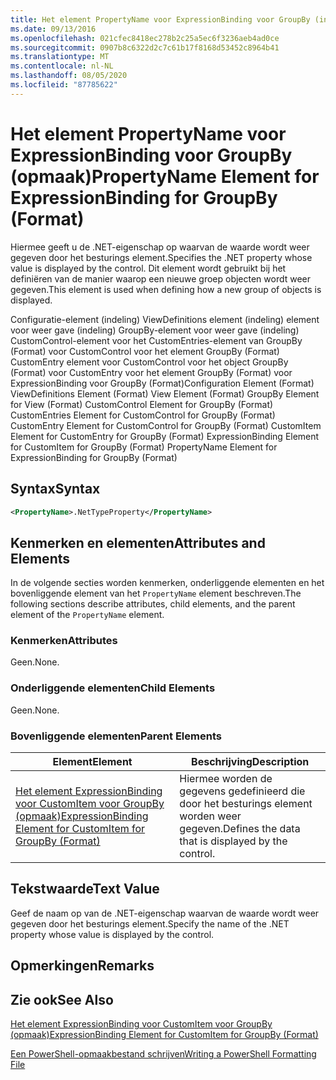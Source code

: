 ```yaml
---
title: Het element PropertyName voor ExpressionBinding voor GroupBy (indeling) | Microsoft Docs
ms.date: 09/13/2016
ms.openlocfilehash: 021cfec8418ec278b2c25a5ec6f3236aeb4ad0ce
ms.sourcegitcommit: 0907b8c6322d2c7c61b17f8168d53452c8964b41
ms.translationtype: MT
ms.contentlocale: nl-NL
ms.lasthandoff: 08/05/2020
ms.locfileid: "87785622"
---
```

# <a name="propertyname-element-for-expressionbinding-for-groupby-format"></a><span data-ttu-id="79e1d-102">Het element PropertyName voor ExpressionBinding voor GroupBy (opmaak)</span><span class="sxs-lookup"><span data-stu-id="79e1d-102">PropertyName Element for ExpressionBinding for GroupBy (Format)</span></span>

<span data-ttu-id="79e1d-103">Hiermee geeft u de .NET-eigenschap op waarvan de waarde wordt weer gegeven door het besturings element.</span><span class="sxs-lookup"><span data-stu-id="79e1d-103">Specifies the .NET property whose value is displayed by the control.</span></span> <span data-ttu-id="79e1d-104">Dit element wordt gebruikt bij het definiëren van de manier waarop een nieuwe groep objecten wordt weer gegeven.</span><span class="sxs-lookup"><span data-stu-id="79e1d-104">This element is used when defining how a new group of objects is displayed.</span></span>

<span data-ttu-id="79e1d-105">Configuratie-element (indeling) ViewDefinitions element (indeling) element voor weer gave (indeling) GroupBy-element voor weer gave (indeling) CustomControl-element voor het CustomEntries-element van GroupBy (Format) voor CustomControl voor het element GroupBy (Format) CustomEntry element voor CustomControl voor het object GroupBy (Format) voor CustomEntry voor het element GroupBy (Format) voor ExpressionBinding voor GroupBy (Format)</span><span class="sxs-lookup"><span data-stu-id="79e1d-105">Configuration Element (Format) ViewDefinitions Element (Format) View Element (Format) GroupBy Element for View (Format) CustomControl Element for GroupBy (Format) CustomEntries Element for CustomControl for GroupBy (Format) CustomEntry Element for CustomControl for GroupBy (Format) CustomItem Element for CustomEntry for GroupBy (Format) ExpressionBinding Element for CustomItem for GroupBy (Format) PropertyName Element for ExpressionBinding for GroupBy (Format)</span></span>

## <a name="syntax"></a><span data-ttu-id="79e1d-106">Syntax</span><span class="sxs-lookup"><span data-stu-id="79e1d-106">Syntax</span></span>

```xml
<PropertyName>.NetTypeProperty</PropertyName>
```

## <a name="attributes-and-elements"></a><span data-ttu-id="79e1d-107">Kenmerken en elementen</span><span class="sxs-lookup"><span data-stu-id="79e1d-107">Attributes and Elements</span></span>

<span data-ttu-id="79e1d-108">In de volgende secties worden kenmerken, onderliggende elementen en het bovenliggende element van het `PropertyName` element beschreven.</span><span class="sxs-lookup"><span data-stu-id="79e1d-108">The following sections describe attributes, child elements, and the parent element of the `PropertyName` element.</span></span>

### <a name="attributes"></a><span data-ttu-id="79e1d-109">Kenmerken</span><span class="sxs-lookup"><span data-stu-id="79e1d-109">Attributes</span></span>

<span data-ttu-id="79e1d-110">Geen.</span><span class="sxs-lookup"><span data-stu-id="79e1d-110">None.</span></span>

### <a name="child-elements"></a><span data-ttu-id="79e1d-111">Onderliggende elementen</span><span class="sxs-lookup"><span data-stu-id="79e1d-111">Child Elements</span></span>

<span data-ttu-id="79e1d-112">Geen.</span><span class="sxs-lookup"><span data-stu-id="79e1d-112">None.</span></span>

### <a name="parent-elements"></a><span data-ttu-id="79e1d-113">Bovenliggende elementen</span><span class="sxs-lookup"><span data-stu-id="79e1d-113">Parent Elements</span></span>

|<span data-ttu-id="79e1d-114">Element</span><span class="sxs-lookup"><span data-stu-id="79e1d-114">Element</span></span>|<span data-ttu-id="79e1d-115">Beschrijving</span><span class="sxs-lookup"><span data-stu-id="79e1d-115">Description</span></span>|
|-------------|-----------------|
|[<span data-ttu-id="79e1d-116">Het element ExpressionBinding voor CustomItem voor GroupBy (opmaak)</span><span class="sxs-lookup"><span data-stu-id="79e1d-116">ExpressionBinding Element for CustomItem for GroupBy (Format)</span></span>](./expressionbinding-element-for-customitem-for-groupby-format.md)|<span data-ttu-id="79e1d-117">Hiermee worden de gegevens gedefinieerd die door het besturings element worden weer gegeven.</span><span class="sxs-lookup"><span data-stu-id="79e1d-117">Defines the data that is displayed by the control.</span></span>|

## <a name="text-value"></a><span data-ttu-id="79e1d-118">Tekstwaarde</span><span class="sxs-lookup"><span data-stu-id="79e1d-118">Text Value</span></span>

<span data-ttu-id="79e1d-119">Geef de naam op van de .NET-eigenschap waarvan de waarde wordt weer gegeven door het besturings element.</span><span class="sxs-lookup"><span data-stu-id="79e1d-119">Specify the name of the .NET property whose value is displayed by the control.</span></span>

## <a name="remarks"></a><span data-ttu-id="79e1d-120">Opmerkingen</span><span class="sxs-lookup"><span data-stu-id="79e1d-120">Remarks</span></span>

## <a name="see-also"></a><span data-ttu-id="79e1d-121">Zie ook</span><span class="sxs-lookup"><span data-stu-id="79e1d-121">See Also</span></span>

[<span data-ttu-id="79e1d-122">Het element ExpressionBinding voor CustomItem voor GroupBy (opmaak)</span><span class="sxs-lookup"><span data-stu-id="79e1d-122">ExpressionBinding Element for CustomItem for GroupBy (Format)</span></span>](./expressionbinding-element-for-customitem-for-groupby-format.md)

[<span data-ttu-id="79e1d-123">Een PowerShell-opmaakbestand schrijven</span><span class="sxs-lookup"><span data-stu-id="79e1d-123">Writing a PowerShell Formatting File</span></span>](./writing-a-powershell-formatting-file.md)
